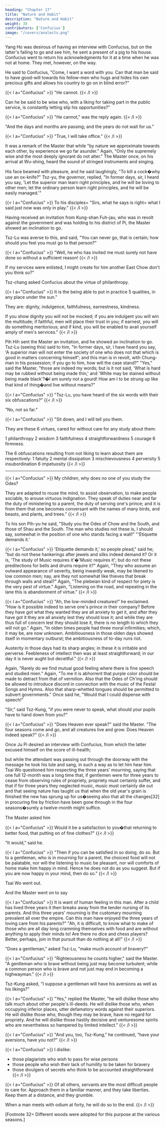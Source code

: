 ```yaml
---
heading: "Chapter 17"
title: "Nature and Habit"
description: "Nature and Habit"
weight: 38
contributors: ['Confucius']
image: "/covers/analects.png"
---
```



Yang Ho was desirous of having an interview with Confucius, but on the latter's failing to go and see him, he sent a present of a pig to his house. Confucius went to return his acknowledgments for it at a time when he was not at home. They met, however, on the way.

He said to Confucius, "Come, I want a word with you. Can that man be said to have good-will towards his fellow-men who hugs and hides his own precious gifts and allows his country to go on in blind error?"

{{< l a="Confucius" >}}
"He cannot. 
{{< /l >}}


Can he be said to be wise who, with a liking for taking part in the public service, is constantly letting slip his opportunities?" 

{{< l a="Confucius" >}}
"He cannot," was the reply again. 
{{< /l >}}

"And the days and months are passing; and the years do not wait for us." 

{{< l a="Confucius" >}}
"True, I will take office." 
{{< /l >}}

It was a remark of the Master that while "by nature we approximate towards each other, by experience we go far asunder." Again, "Only the supremely wise and the most deeply ignorant do not alter." The Master once, on his arrival at Wu-shing, heard the sound of stringed instruments and singing. 

His face beamed with pleasure, and he said laughingly, "To kill a cock�why use an ox-knife?" Tsz-yu, the governor, replied, "In former days, sir, I heard you say, 'Let the superior man learn right principles, and he will be loving to other men; let the ordinary person learn right principles, and he will be easily managed.'" 


{{< l a="Confucius" >}}
To his disciples=  "Sirs, what he says is right=  what I said just now was only in play."
{{< /l >}}


Having received an invitation from Kung-shan Fuh-jau, who was in revolt against the government and was holding to his district of Pi, the Master showed an inclination to go. 

Tsz-Lu was averse to this, and said, "You can never go, that is certain; how should you feel you must go to that person?" 

{{< l a="Confucius" >}}
"Well, he who has invited me must surely not have done so without a sufficient reason! 
{{< /l >}}


If my services were enlisted, I might create for him another East Chow don't you think so?"

Tsz-chang asked Confucius about the virtue of philanthropy.

{{< l a="Confucius" >}}
It is the being able to put in practice 5 qualities, in any place under the sun." 

They are: dignity, indulgence, faithfulness, earnestness, kindness. 

If you show dignity you will not be mocked; if you are indulgent you will win the multitude; if faithful, men will place their trust in you; if earnest, you will do something meritorious; and if kind, you will be enabled to avail yourself amply of men's services."
{{< /l >}}

Pih Hih sent the Master an invitation, and he showed an inclination to go. Tsz-Lu (seeing this) said to him, "In former days, sir, I have heard you say, 'A superior man will not enter the society of one who does not that which is good in matters concerning himself'; and this man is in revolt, with Chung-man in his possession; if you go to him, how will the case stand?" "Yes," said the Master, "those are indeed my words; but is it not said, 'What is hard may be rubbed without being made thin,' and 'White may be stained without being made black'?�I am surely not a gourd! How am I to be strung up like that kind of thing�and live without means?" 

{{< l a="Confucius" >}}
"Tsz-Lu, you have heard of the six words with their six obfuscations?" 
{{< /l >}}


"No, not so far." 

{{< l a="Confucius" >}}
"Sit down, and I will tell you them. 

They are these 6 virtues, cared for without care for any study about them:

1 philanthropy
2 wisdom
3 faithfulness
4 straightforwardness
5 courage
6 firmness. 

The 6 obfuscations resulting from not liking to learn about them are respectively: 
1 fatuity
2 mental dissipation
3 mischievousness
4 perversity
5 insubordination
6 impetuosity
{{< /l >}}

---

{{< l a="Confucius" >}}
My children, why does no one of you study the Odes?

They are adapted to rouse the mind, to assist observation, to make people sociable, to arouse virtuous indignation. They speak of duties near and far the duty of ministering to a parent, the duty of serving one's prince; and it is from them that one becomes conversant with the names of many birds, and beasts, and plants, and trees." 
{{< /l >}}


To his son Pih-yu he said, "Study you the Odes of Chow and the South, and those of Shau and the South. The man who studies not these is, I should say, somewhat in the position of one who stands facing a wall!" "'Etiquette demands it.' 

{{< l a="Confucius" >}}
'Etiquette demands it,' so people plead," said he; "but do not these hankerings after jewels and silks indeed demand it? Or it is, 'The study of Music requires it'�'Music requires it'; but do not these predilections for bells and drums require it?" Again, "They who assume an outward appearance of severity, being inwardly weak, may be likened to low common men; nay, are they not somewhat like thieves that break through walls and steal?" Again, "The plebeian kind of respect for piety is the very pest of virtue." Again, "Listening on the road, and repeating in the lane this is abandonment of virtue." 
{{< /l >}}


{{< l a="Confucius" >}}
"Ah, the low-minded creatures!" he exclaimed. "How is it possible indeed to serve one's prince in their company? Before they have got what they wanted they are all anxiety to get it, and after they have got it they are all anxiety lest they should lose it; and while they are thus full of concern lest they should lose it, there is no length to which they will not go." Again, "In olden times people had three moral infirmities; which, it may be, are now unknown. Ambitiousness in those olden days showed itself in momentary outburst; the ambitiousness of to-day runs riot. 

Austerity in those days had its sharp angles; in these it is irritable and perverse. Feebleness of intellect then was at least straightforward; in our day it is never aught but deceitful."
{{< /l >}}


Again, "Rarely do we find mutual good feeling where there is fine speech and studied mien." Again, "To me it is abhorrent that purple color should be made to detract from that of vermilion. Also that the Odes of Ch'ing should be allowed to introduce discord in connection with the music of the Festal Songs and Hymns. Also that sharp-whetted tongues should be permitted to subvert governments." Once said he, "Would that I could dispense with speech!" 


"Sir," said Tsz-Kung, "if you were never to speak, what should your pupils have to hand down from you?" 

{{< l a="Confucius" >}}
"Does Heaven ever speak?" said the Master. "The four seasons come and go, and all creatures live and grow. Does Heaven indeed speak?" 
{{< /l >}}

Once Ju Pi desired an interview with Confucius, from which the latter excused himself on the score of ill-health; 

but while the attendant was passing out through the doorway with the message he took his lute and sang, in such a way as to let him hear him. Tsai Wo questioned him respecting the three years' mourning, saying that one full 12-month was a long time that, if gentlemen were for three years to cease from observing rules of propriety, propriety must certainly suffer, and that if for three years they neglected music, music must certainly die out and that seeing nature has taught us that when the old year's grain is finished the new has sprung up for us�seeing also that all the changes[32] in procuring fire by friction have been gone through in the four seasons�surely a twelve-month might suffice. 

The Master asked him

{{< l a="Confucius" >}}
Would it be a satisfaction to you�that returning to better food, that putting on of fine clothes?"
{{< /l >}}

 "It would," said he. 

{{< l a="Confucius" >}}
"Then if you can be satisfied in so doing, do so. But to a gentleman, who is in mourning for a parent, the choicest food will not be palatable, nor will the listening to music be pleasant, nor will comforts of home make him happy in mind. Hence he does not do as you suggest. But if you are now happy in your mind, then do so."
{{< /l >}}

 Tsai Wo went out. 

 And the Master went on to say

{{< l a="Confucius" >}}
It is want of human feeling in this man. After a child has lived three years it then breaks away from the tender nursing of its parents. And this three years' mourning is the customary mourning prevalent all over the empire. Can this man have enjoyed the three years of loving care from his parents?" "Ah, it is difficult, to know what to make of those who are all day long cramming themselves with food and are without anything to apply their minds to! Are there no dice and chess players? Better, perhaps, join in that pursuit than do nothing at all!"
{{< /l >}}

"Does a gentleman," asked Tsz-Lu, "make much account of bravery?" 

{{< l a="Confucius" >}}
"Righteousness he counts higher," said the Master. "A gentleman who is brave without being just may become turbulent; while a common person who is brave and not just may end in becoming a highwayman." 
{{< /l >}}

Tsz-Kung asked, "I suppose a gentleman will have his aversions as well as his likings?" 

{{< l a="Confucius" >}}
"Yes," replied the Master, "he will dislike those who talk much about other people's ill-deeds. He will dislike those who, when occupying inferior places, utter defamatory words against their superiors. He will dislike those who, though they may be brave, have no regard for propriety. And he will dislike those hastily decisive and venturesome spirits who are nevertheless so hampered by limited intellect." 
{{< /l >}}


{{< l a="Confucius" >}}
"And you, too, Tsz-Kung," he continued, "have your aversions, have you not?"
{{< /l >}}

{{< l a="Confucius" >}}
I dislike:
- those plagiarists who wish to pass for wise persons
- those people who wish their lack of humility to be taken for bravery
- those divulgers of secrets who think to be accounted straightforward
{{< /l >}}

{{< l a="Confucius" >}}
Of all others, servants are the most difficult people to care for. Approach them in a familiar manner, and they take liberties. Keep them at a distance, and they grumble. 

When a man meets with odium at forty, he will do so to the end.
{{< /l >}}


[Footnote 32=  Different woods were adopted for this purpose at the various seasons.] 
